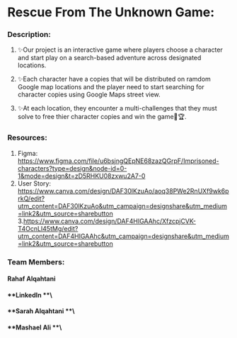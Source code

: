 # **Rescue From The Unknown Game:**

### **Description:**

1. ✨Our project is an interactive game where players choose a character and start play on a search-based adventure across designated locations.

2. ✨Each character have a copies that will be distributed on ramdom Google map locations and the player need to start searching for character copies using Google Maps street view.

3. ✨At each location, they encounter a multi-challenges that they must solve to free thier character copies and win the game🎉🏆.

### **Resources:**
1. Figma: 
https://www.figma.com/file/u6bsjngQEpNE68zazQGrpF/Imprisoned-characters?type=design&node-id=0-1&mode=design&t=zD5RHKU08zxwu2A7-0
2. User Story:
https://www.canva.com/design/DAF30lKzuAo/aoq38PWe2RnUXf9wk6prkQ/edit?utm_content=DAF30lKzuAo&utm_campaign=designshare&utm_medium=link2&utm_source=sharebutton
3.https://www.canva.com/design/DAF4HIGAAhc/XfzcpjCVK-T4OcnLI45tMg/edit?utm_content=DAF4HIGAAhc&utm_campaign=designshare&utm_medium=link2&utm_source=sharebutton

### **Team Members:**
#### Rahaf Alqahtani
#### **LinkedIn **\ 
#### **Sarah Alqahtani **\
#### **Mashael Ali **\
